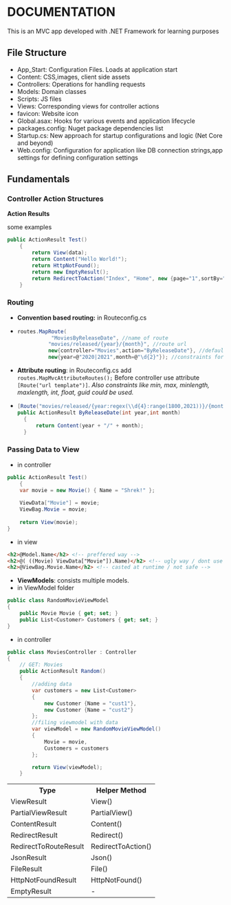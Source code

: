 ﻿# DOCUMENTATION
This is an MVC app developed with .NET Framework for learning purposes

## File Structure
* App_Start: Configuration Files. Loads at application start
* Content: CSS,images, client side assets
* Controllers: Operations for handling requests
* Models: Domain classes
* Scripts: JS files
* Views: Corresponding views for controller actions
* favicon: Website icon
* Global.asax: Hooks for various events and application lifecycle
* packages.config: Nuget package dependencies list
* Startup.cs: New approach for startup configurations and logic (Net Core and beyond)
* Web.config: Configuration for application like DB connection strings,app settings for defining configuration settings

## Fundamentals

### Controller Action Structures

**Action Results**

<table>
    <tr>
    	<th>Type</th>
    	<th>Helper Method</th>
    </tr>
    <tr>
		<td>ViewResult</td>
        <td>View()</td>
    </tr>
    <tr>
		<td>PartialViewResult</td>
        <td>PartialView()</td>
    </tr>
    <tr>
		<td>ContentResult</td>
        <td>Content()</td>
    </tr>
    <tr>
		<td>RedirectResult</td>
        <td>Redirect()</td>
    </tr>
        <tr>
		<td>RedirectToRouteResult</td>
        <td>RedirectToAction()</td>
    </tr>
        <tr>
		<td>JsonResult</td>
        <td>Json()</td>
    </tr>
        <tr>
		<td>FileResult</td>
        <td>File()</td>
    </tr>
        <tr>
		<td>HttpNotFoundResult</td>
        <td>HttpNotFound()</td>
    </tr>
            <tr>
		<td>EmptyResult</td>
        <td>-</td>
    </tr>
some examples

```csharp
public ActionResult Test()
	{
		return View(data);
		return Content("Hello World!");
		return HttpNotFound();
		return new EmptyResult();
		return RedirectToAction("Index", "Home", new {page="1",sortBy="name"});
    }		
```

### Routing

- **Convention based routing:** in Routeconfig.cs

- ```c#
  routes.MapRoute(
             "MoviesByReleaseDate", //name of route
            "movies/released/{year}/{month}", //route url
            new{controller="Movies",action="ByReleaseDate"}, //default corresponding controller and actions
            new{year=@"2020|2021",month=@"\d{2}"}); //constraints for parameters
  ```

- **Attribute routing**: in Routeconfig.cs add `routes.MapMvcAttributeRoutes();` Before controller use attribute `[Route("url template")]`. *Also constraints like min, max, minlength, maxlength, int, float, guid could be used.*

- ```csharp
  [Route("movies/released/{year:regex(\\d{4}:range(1800,2021))}/{month:regex(\\d{2}:range(1,12))}")]
  public ActionResult ByReleaseDate(int year,int month)
    {
        return Content(year + "/" + month);
    }
  ```

### Passing Data to View

* in controller

```c#
public ActionResult Test()
	{
    var movie = new Movie() { Name = "Shrek!" };
	
    ViewData["Movie"] = movie;
    ViewBag.Movie = movie;
    
    return View(movie);
}
```

* in view

```html
<h2>@Model.Name</h2> <!-- preffered way -->
<h2>@( ((Movie) ViewData["Movie"]).Name)</h2> <!-- ugly way / dont use -->
<h2>@ViewBag.Movie.Name</h2> <!-- casted at runtime / not safe -->
```

* **ViewModels**: consists multiple models. 
* in ViewModel folder

```csharp
public class RandomMovieViewModel
{
    public Movie Movie { get; set; }
    public List<Customer> Customers { get; set; }
}
```

* in controller

```cs
public class MoviesController : Controller
{
    // GET: Movies
    public ActionResult Random()
    {
        //adding data
        var customers = new List<Customer>
        {
            new Customer {Name = "cust1"},
            new Customer {Name = "cust2"}
        };
 		//filing viewmodel with data
        var viewModel = new RandomMovieViewModel()
        {
            Movie = movie, 
            Customers = customers
        };

        return View(viewModel);
    }
```

